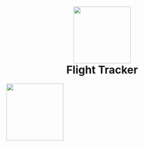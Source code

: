 <h1 align="center"><img height="150" src="https://img.icons8.com/external-smashingstocks-outline-color-smashing-stocks/512/external-Aeroplane-transport-smashingstocks-outline-color-smashing-stocks.png"><br> Flight Tracker</h1>
<img height="150" src="https://img.icons8.com/clouds/512/airport.png">
